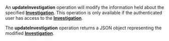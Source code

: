 An **updateInvestigation** operation will modify the information held about the specified [**Investigation**](#tag/investigations). This operation is only available if the authenticated user has access to the [**Investigation**](#tag/investigations).

The **updateInvestigation** operation returns a JSON object representing the modified [**Investigation**](#tag/investigations).
